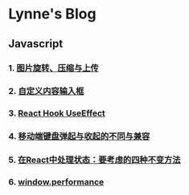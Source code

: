 # Lynne's Blog
## Javascript
### 1. [图片旋转、压缩与上传](https://github.com/mianyue502/blog/issues/1 "图片旋转、压缩与上传")
### 2. [自定义内容输入框](https://github.com/mianyue502/blog/issues/2 "自定义内容输入框")
### 3. [React Hook UseEffect](https://github.com/mianyue502/blog/issues/3 "React Hook UseEffect")
### 4. [移动端键盘弹起与收起的不同与兼容](https://github.com/mianyue502/blog/issues/4 "移动端键盘弹起与收起的不同与兼容")
### 5. [在React中处理状态：要考虑的四种不变方法](https://github.com/mianyue502/blog/issues/5 "在React中处理状态：要考虑的四种不变方法")
### 6. [window.performance](https://github.com/mianyue502/blog/issues/5 "window.performance")
